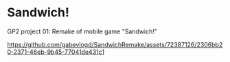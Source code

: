 # Sandwich!
GP2 project 01: Remake of mobile game "Sandwich!"



https://github.com/gabevlogd/SandwichRemake/assets/72387126/2306bb20-2371-46eb-9b45-77041de431c1


